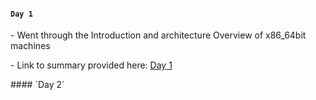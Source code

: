 ####  `Day 1`
<p>- Went through the Introduction and architecture Overview of x86_64bit machines</p>
<p>- Link to summary provided here: <a href="https://github.com/fr334aks/100-days-of-Hacking/tree/main/boynamedboy/1.Introduction&architectureoverview">Day 1</a></p>
####  `Day 2`

